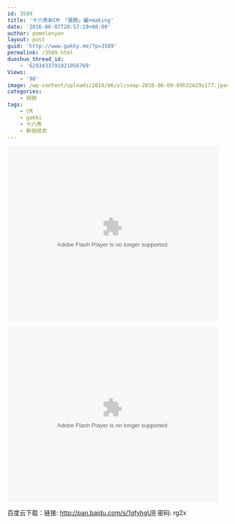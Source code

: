 ```yaml
---
id: 3589
title: '十六茶新CM 「展開」編+making'
date: '2016-06-07T20:57:19+08:00'
author: pomelonyan
layout: post
guid: 'http://www.gakky.me/?p=3589'
permalink: /3589.html
duoshuo_thread_id:
    - '6293433791021056769'
Views:
    - '98'
image: /wp-content/uploads/2016/06/vlcsnap-2016-06-09-09h32m29s177.jpeg
categories:
    - 视频
tags:
    - CM
    - gakki
    - 十六茶
    - 新垣结衣
---
```


<embed align="middle" height="400" src="http://player.youku.com/player.php/sid/XMTU5OTUzMjEwOA==/v.swf" type="application/x-shockwave-flash" width="480"></embed>

<embed align="middle" height="400" src="http://player.youku.com/player.php/sid/XMTU5OTUzMzk2MA==/v.swf" type="application/x-shockwave-flash" width="480"></embed>

百度云下载：链接: <http://pan.baidu.com/s/1gfyhgUR> 密码: rg2x